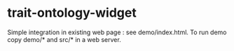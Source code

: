 # trait-ontology-widget

Simple integration in existing web page : see demo/index.html. To run demo copy demo/* and src/* in a web server. 
